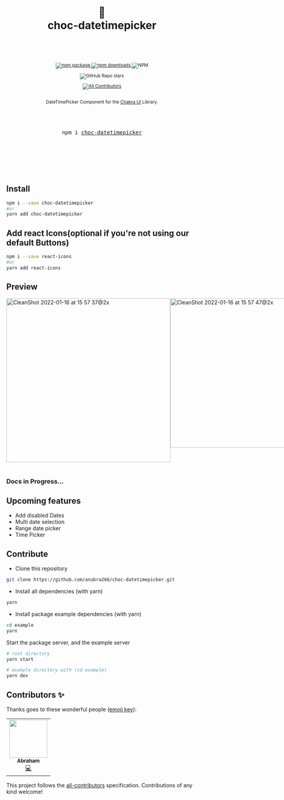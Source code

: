 <div align="center">

  <h1>
    <br/>
    📅
    <br />
    choc-datetimepicker
    <br />
    <br />
  </h1>
  <sup>
    <br />
    <br />
    <a href="https://www.npmjs.com/package/choc-datetimepicker?style=for-the-badge">
       <img src="https://img.shields.io/npm/v/choc-datetimepicker.svg?style=for-the-badge" alt="npm package" />
    </a>
    <a href="https://www.npmjs.com/package/choc-datetimepicker?style=for-the-badge">
      <img src="https://img.shields.io/npm/dw/choc-datetimepicker.svg?style=for-the-badge" alt="npm  downloads" />
    </a>
<a>
    <img alt="NPM" src="https://img.shields.io/npm/l/choc-datetimepicker?style=for-the-badge">
</a>

<a><img alt="GitHub Repo stars" src="https://img.shields.io/github/stars/anubra266/choc-datetimepicker?logo=github&style=for-the-badge">

<!-- ALL-CONTRIBUTORS-BADGE:START - Do not remove or modify this section -->

[![All Contributors](https://img.shields.io/badge/all_contributors-1-orange.svg?style=flat-square)](#contributors-)

<!-- ALL-CONTRIBUTORS-BADGE:END -->

</a>
    <br />
    DateTimePicker Component for the <a href="https://chakra-ui.com">Chakra UI</a> Library.</em>
    
  </sup>
  <br />
  <br />
  <br />
  <br />
  <pre>npm i <a href="https://www.npmjs.com/package/choc-datetimepicker">choc-datetimepicker</a></pre>
  <br />
  <br />
  <br />
  <br />
  <br />
</div>

## Install

```bash
npm i --save choc-datetimepicker
#or
yarn add choc-datetimepicker
```

## Add react Icons(optional if you're not using our default Buttons)

```bash
npm i --save react-icons
#or
yarn add react-icons
```

## Preview

<div style="display:flex">
<img width="432" alt="CleanShot 2022-01-16 at 15 57 37@2x" src="https://user-images.githubusercontent.com/30869823/149665313-59a08d46-fb52-4bdb-982d-a1c11b0aa1c7.png">
<img width="393" alt="CleanShot 2022-01-16 at 15 57 47@2x" src="https://user-images.githubusercontent.com/30869823/149665314-2d9d6bfc-bd85-4eeb-b08b-df84221c6a8a.png">
</div>
<br />

### Docs in Progress...
<!-- Learn More in the [Docs]() -->

## Upcoming features

- Add disabled Dates
- Multi date selection
- Range date picker
- Time Picker

## Contribute

- Clone this repository

```sh
git clone https://github.com/anubra266/choc-datetimepicker.git
```

- Install all dependencies (with yarn)

```sh
yarn
```

- Install package example dependencies (with yarn)

```sh
cd example
yarn
```

Start the package server, and the example server

```sh
# root directory
yarn start

# example directory with (cd example)
yarn dev
```

## Contributors ✨

Thanks goes to these wonderful people ([emoji key](https://allcontributors.org/docs/en/emoji-key)):

<!-- ALL-CONTRIBUTORS-LIST:START - Do not remove or modify this section -->
<!-- prettier-ignore-start -->
<!-- markdownlint-disable -->
<table>
  <tr>
    <td align="center"><a href="https://anubra266.tk"><img src="https://avatars.githubusercontent.com/u/30869823?v=4?s=100" width="100px;" alt=""/><br /><sub><b>Abraham</b></sub></a><br /><a href="https://github.com/anubra266/choc-datepicker/commits?author=anubra266" title="Code">💻</a></td>
  </tr>
</table>

<!-- markdownlint-restore -->
<!-- prettier-ignore-end -->

<!-- ALL-CONTRIBUTORS-LIST:END -->

This project follows the [all-contributors](https://github.com/all-contributors/all-contributors) specification. Contributions of any kind welcome!
